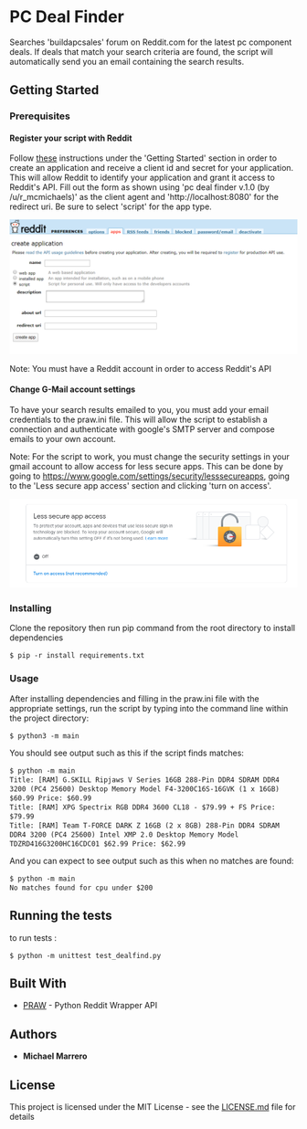 # PC Deal Finder

Searches 'buildapcsales' forum on Reddit.com for the latest pc component deals. If deals that match your search criteria are found, the script will automatically send you an email containing the search results.

## Getting Started

### Prerequisites

#### Register your script with Reddit

Follow [these](https://github.com/reddit-archive/reddit/wiki/oauth2) instructions under the 'Getting Started' section in order to create an application and receive a client id and secret for your application. This will allow Reddit to identify your application and grant it access to Reddit's API. Fill out the form as shown using 'pc deal finder v.1.0 (by /u/r_mcmichaels)' as the client agent and 'http://localhost:8080' for the redirect uri. Be sure to select 'script' for the app type.

![Create App](images/CreateApp.PNG)

Note: You must have a Reddit account in order to access Reddit's API


#### Change G-Mail account settings

To have your search results emailed to you, you must add your email credentials to the praw.ini file. This will allow the script to establish a connection and authenticate with google's SMTP server and compose emails to your own account.


 Note: For the script to work, you must change the security settings in your gmail account to allow access for less secure apps. This can be done by going to https://www.google.com/settings/security/lesssecureapps, going to the 'Less secure app access' section and clicking 'turn on access'.

![Less Secure App Setting](images/LessSecureAppSetting.PNG)

### Installing

Clone the repository then run pip command from the root directory to install dependencies 

```
$ pip -r install requirements.txt
```


### Usage
After installing dependencies and filling in the praw.ini file with the appropriate settings, run the script by typing into the command line within the project directory:

```
$ python3 -m main
```

You should see output such as this if the script finds matches:

```
$ python -m main  
Title: [RAM] G.SKILL Ripjaws V Series 16GB 288-Pin DDR4 SDRAM DDR4 3200 (PC4 25600) Desktop Memory Model F4-3200C16S-16GVK (1 x 16GB) $60.99 Price: $60.99
Title: [RAM] XPG Spectrix RGB DDR4 3600 CL18 - $79.99 + FS Price: $79.99
Title: [RAM] Team T-FORCE DARK Z 16GB (2 x 8GB) 288-Pin DDR4 SDRAM DDR4 3200 (PC4 25600) Intel XMP 2.0 Desktop Memory Model TDZRD416G3200HC16CDC01 $62.99 Price: $62.99  
```

And you can expect to see output such as this when no matches are found:

```
$ python -m main
No matches found for cpu under $200
```

## Running the tests

to run tests : 

```
$ python -m unittest test_dealfind.py
```

## Built With

* [PRAW](https://praw.readthedocs.io/en/latest/#) - Python Reddit Wrapper API


## Authors

* **Michael Marrero**


## License

This project is licensed under the MIT License - see the [LICENSE.md](LICENSE) file for details
